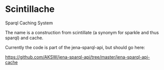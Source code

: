 Scintillache
============

Sparql Caching System

The name is a construction from scintillate (a synonym for sparkle and thus sparql) and cache.

Currently the code is part of the jena-sparql-api, but should go here:

https://github.com/AKSW/jena-sparql-api/tree/master/jena-sparql-api-cache




